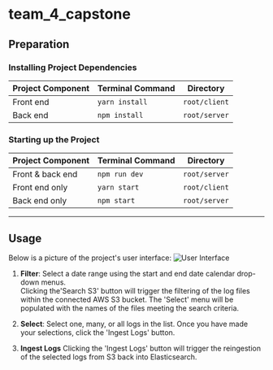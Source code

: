 # team_4_capstone

## Preparation

### Installing Project Dependencies

| Project Component | Terminal Command | Directory|
|-----------|------------------|----------|
| Front end | `yarn install` | `root/client` |
| Back end | `npm install` | `root/server` |

### Starting up the Project

| Project Component | Terminal Command | Directory|
|-----------|------------------|----------|
| Front & back end | `npm run dev` | `root/server` |
| Front end only | `yarn start` | `root/client` |
| Back end only | `npm start` | `root/server` |

---

## Usage

Below is a picture of the project's user interface:
![User Interface](https://user-images.githubusercontent.com/46408257/179650486-5b81d7e5-0f8c-483c-a1cb-73970a269532.png)

1. **Filter**: Select a date range using the start and end date calendar drop-down menus. <br>Clicking the'Search S3' button will trigger the filtering of the log files within the connected AWS S3 bucket. The 'Select' menu will be populated with the names of the files meeting the search criteria.

2. **Select**: Select one, many, or all logs in the list. Once you have made your selections, click the 'Ingest Logs' button.

3. **Ingest Logs** Clicking the 'Ingest Logs' button will trigger the reingestion of the selected logs from S3 back into Elasticsearch.

